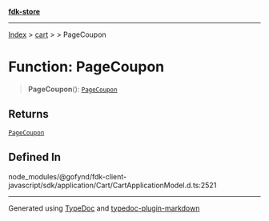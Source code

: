 [**fdk-store**](../../../README.md)
***

[Index](../../../API.md) > [cart](../../README.md) > [<internal>](../README.md) > PageCoupon

# Function: PageCoupon

> **PageCoupon**(): [`PageCoupon`](../type-aliases/type-alias.PageCoupon.md)

## Returns

[`PageCoupon`](../type-aliases/type-alias.PageCoupon.md)

## Defined In

node\_modules/@gofynd/fdk-client-javascript/sdk/application/Cart/CartApplicationModel.d.ts:2521

***
Generated using [TypeDoc](https://typedoc.org/) and [typedoc-plugin-markdown](https://www.npmjs.com/package/typedoc-plugin-markdown)

